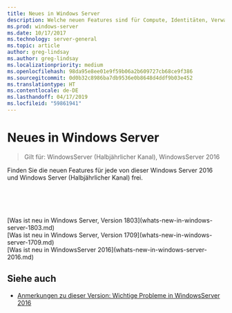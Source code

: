 ```yaml
---
title: Neues in Windows Server
description: Welche neuen Features sind für Compute, Identitäten, Verwaltung, Automatisierung, Netzwerk, Sicherheit und Speicher verfügbar?
ms.prod: windows-server
ms.date: 10/17/2017
ms.technology: server-general
ms.topic: article
author: greg-lindsay
ms.author: greg-lindsay
ms.localizationpriority: medium
ms.openlocfilehash: 98da95e8ee01e9f59b06a2b609727cb68ce9f386
ms.sourcegitcommit: 0d0b32c8986ba7db9536e0b8648d4ddf9b03e452
ms.translationtype: HT
ms.contentlocale: de-DE
ms.lasthandoff: 04/17/2019
ms.locfileid: "59861941"
---
```

# <a name="whats-new-in-windows-server"></a>Neues in Windows Server

>Gilt für: WindowsServer (Halbjährlicher Kanal), WindowsServer 2016

Finden Sie die neuen Features für jede von dieser Windows Server 2016 und Windows Server (Halbjährlicher Kanal) frei.  
   
<br>
<br>
<br>
<br>
[Was ist neu in Windows Server, Version 1803](whats-new-in-windows-server-1803.md)
<br>
[Was ist neu in Windows Server, Version 1709](whats-new-in-windows-server-1709.md)<BR>
[Was ist neu in WindowsServer 2016](whats-new-in-windows-server-2016.md)



## <a name="see-also"></a>Siehe auch  
-   [Anmerkungen zu dieser Version: Wichtige Probleme in WindowsServer 2016](Windows-Server-2016-GA-Release-Notes.md)  

